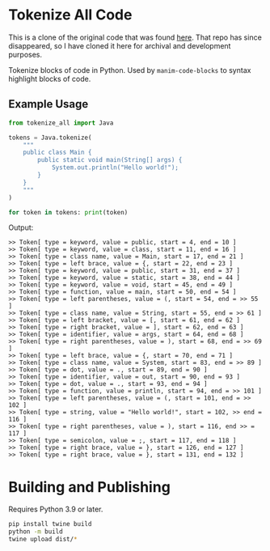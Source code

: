 # Tokenize All Code

This is a clone of the original code that was found [here](https://github.com/NicholasIapalucci/Tokenize-All). That repo has since disappeared, so I have cloned it here for archival and development purposes.

Tokenize blocks of code in Python. Used by `manim-code-blocks` to syntax highlight blocks of code. 

## Example Usage

```python
from tokenize_all import Java

tokens = Java.tokenize(
    """
    public class Main {
        public static void main(String[] args) {
            System.out.println("Hello world!");
        }
    }
    """
)

for token in tokens: print(token)
```

Output:

```
>> Token[ type = keyword, value = public, start = 4, end = 10 ]
>> Token[ type = keyword, value = class, start = 11, end = 16 ]
>> Token[ type = class name, value = Main, start = 17, end = 21 ]
>> Token[ type = left brace, value = {, start = 22, end = 23 ]
>> Token[ type = keyword, value = public, start = 31, end = 37 ]
>> Token[ type = keyword, value = static, start = 38, end = 44 ]
>> Token[ type = keyword, value = void, start = 45, end = 49 ]
>> Token[ type = function, value = main, start = 50, end = 54 ]
>> Token[ type = left parentheses, value = (, start = 54, end = >> 55 ]
>> Token[ type = class name, value = String, start = 55, end = >> 61 ]
>> Token[ type = left bracket, value = [, start = 61, end = 62 ]
>> Token[ type = right bracket, value = ], start = 62, end = 63 ]
>> Token[ type = identifier, value = args, start = 64, end = 68 ]
>> Token[ type = right parentheses, value = ), start = 68, end = >> 69 ]
>> Token[ type = left brace, value = {, start = 70, end = 71 ]
>> Token[ type = class name, value = System, start = 83, end = >> 89 ]
>> Token[ type = dot, value = ., start = 89, end = 90 ]
>> Token[ type = identifier, value = out, start = 90, end = 93 ]
>> Token[ type = dot, value = ., start = 93, end = 94 ]
>> Token[ type = function, value = println, start = 94, end = >> 101 ]
>> Token[ type = left parentheses, value = (, start = 101, end = >> 102 ]
>> Token[ type = string, value = "Hello world!", start = 102, >> end = 116 ]
>> Token[ type = right parentheses, value = ), start = 116, end >> = 117 ]
>> Token[ type = semicolon, value = ;, start = 117, end = 118 ]
>> Token[ type = right brace, value = }, start = 126, end = 127 ]
>> Token[ type = right brace, value = }, start = 131, end = 132 ]
```

# Building and Publishing

Requires Python 3.9 or later.

```sh
pip install twine build
python -m build
twine upload dist/*
```
